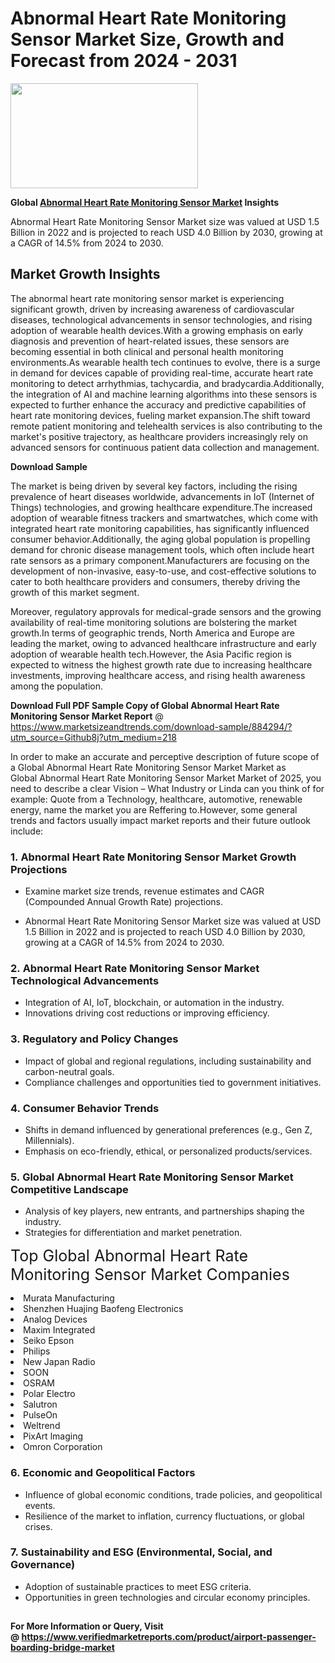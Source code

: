 <H1>Abnormal Heart Rate Monitoring Sensor Market Size, Growth and Forecast from 2024 - 2031</H1><img class="aligncenter size-medium wp-image-584254" src="https://thirdeyenews.in/wp-content/uploads/2024/09/Global-Market-Research-300x168.jpeg" alt="" width="300" height="168" /><p><strong>Global&nbsp;<a href="https://www.marketsizeandtrends.com/download-sample/884294/?utm_source=Github8j?utm_medium=218">Abnormal Heart Rate Monitoring Sensor Market</a> Insights</strong></p><p>Abnormal Heart Rate Monitoring Sensor Market size was valued at USD 1.5 Billion in 2022 and is projected to reach USD 4.0 Billion by 2030, growing at a CAGR of 14.5% from 2024 to 2030.</p><p><h2>Market Growth Insights</h2> <p>The abnormal heart rate monitoring sensor market is experiencing significant growth, driven by increasing awareness of cardiovascular diseases, technological advancements in sensor technologies, and rising adoption of wearable health devices.With a growing emphasis on early diagnosis and prevention of heart-related issues, these sensors are becoming essential in both clinical and personal health monitoring environments.As wearable health tech continues to evolve, there is a surge in demand for devices capable of providing real-time, accurate heart rate monitoring to detect arrhythmias, tachycardia, and bradycardia.Additionally, the integration of AI and machine learning algorithms into these sensors is expected to further enhance the accuracy and predictive capabilities of heart rate monitoring devices, fueling market expansion.The shift toward remote patient monitoring and telehealth services is also contributing to the market's positive trajectory, as healthcare providers increasingly rely on advanced sensors for continuous patient data collection and management.</p> <p><strong>Download Sample</strong></p> <p>The market is being driven by several key factors, including the rising prevalence of heart diseases worldwide, advancements in IoT (Internet of Things) technologies, and growing healthcare expenditure.The increased adoption of wearable fitness trackers and smartwatches, which come with integrated heart rate monitoring capabilities, has significantly influenced consumer behavior.Additionally, the aging global population is propelling demand for chronic disease management tools, which often include heart rate sensors as a primary component.Manufacturers are focusing on the development of non-invasive, easy-to-use, and cost-effective solutions to cater to both healthcare providers and consumers, thereby driving the growth of this market segment.</p> <p>Moreover, regulatory approvals for medical-grade sensors and the growing availability of real-time monitoring solutions are bolstering the market growth.In terms of geographic trends, North America and Europe are leading the market, owing to advanced healthcare infrastructure and early adoption of wearable health tech.However, the Asia Pacific region is expected to witness the highest growth rate due to increasing healthcare investments, improving healthcare access, and rising health awareness among the population.</p> <p><span class=""><strong>Download Full PDF Sample Copy of Global Abnormal Heart Rate Monitoring Sensor Market Report</strong> @ <a href="https://www.marketsizeandtrends.com/download-sample/884294/?utm_source=Github8j?utm_medium=218" target="_blank">https://www.marketsizeandtrends.com/download-sample/884294/?utm_source=Github8j?utm_medium=218</a></span></p><p>In order to make an accurate and perceptive description of future scope of a Global&nbsp;Abnormal Heart Rate Monitoring Sensor Market Market as Global&nbsp;Abnormal Heart Rate Monitoring Sensor Market Market of 2025, you need to describe a clear Vision &ndash; What Industry or Linda can you think of for example: Quote from a Technology, healthcare, automotive, renewable energy, name the market you are Reffering to.However, some general trends and factors usually impact market reports and their future outlook include:</p><h3>1.&nbsp;<strong>Abnormal Heart Rate Monitoring Sensor Market Growth Projections</strong></h3><ul><li>Examine market size trends, revenue estimates and CAGR (Compounded Annual Growth Rate) projections.</li><li><p>Abnormal Heart Rate Monitoring Sensor Market size was valued at USD 1.5 Billion in 2022 and is projected to reach USD 4.0 Billion by 2030, growing at a CAGR of 14.5% from 2024 to 2030.</p></li></ul><h3>2.&nbsp;<strong>Abnormal Heart Rate Monitoring Sensor Market Technological Advancements</strong></h3><ul><li>Integration of AI, IoT, blockchain, or automation in the industry.</li><li>Innovations driving cost reductions or improving efficiency.</li></ul><h3>3.&nbsp;<strong>Regulatory and Policy Changes</strong></h3><ul><li>Impact of global and regional regulations, including sustainability and carbon-neutral goals.</li><li>Compliance challenges and opportunities tied to government initiatives.</li></ul><h3>4.&nbsp;<strong>Consumer Behavior Trends</strong></h3><ul><li>Shifts in demand influenced by generational preferences (e.g., Gen Z, Millennials).</li><li>Emphasis on eco-friendly, ethical, or personalized products/services.</li></ul><h3>5.&nbsp;<strong>Global Abnormal Heart Rate Monitoring Sensor Market Competitive Landscape</strong></h3><ul><li>Analysis of key players, new entrants, and partnerships shaping the industry.</li><li>Strategies for differentiation and market penetration.</li></ul><p data-pm-slice="1 1 []"><span style="color: inherit; font-family: inherit; font-size: 25px;">Top Global Abnormal Heart Rate Monitoring Sensor Market Companies</span></p><div class="" data-test-id=""><p><li>Murata Manufacturing</li><li> Shenzhen Huajing Baofeng Electronics</li><li> Analog Devices</li><li> Maxim Integrated</li><li> Seiko Epson</li><li> Philips</li><li> New Japan Radio</li><li> SOON</li><li> OSRAM</li><li> Polar Electro</li><li> Salutron</li><li> PulseOn</li><li> Weltrend</li><li> PixArt lmaging</li><li> Omron Corporation</li></p></div><h3>6.&nbsp;<strong>Economic and Geopolitical Factors</strong></h3><ul><li>Influence of global economic conditions, trade policies, and geopolitical events.</li><li>Resilience of the market to inflation, currency fluctuations, or global crises.</li></ul><h3>7.&nbsp;<strong>Sustainability and ESG (Environmental, Social, and Governance)</strong></h3><ul><li>Adoption of sustainable practices to meet ESG criteria.</li><li>Opportunities in green technologies and circular economy principles.</li></ul><h2><strong style="font-size: 14px;">For More Information or Query, Visit @&nbsp;</strong><a style="background-color: #ffffff; font-size: 14px;" href="https://www.marketsizeandtrends.com/report/abnormal-heart-rate-monitoring-sensor-market/" target="_blank">https://www.verifiedmarketreports.com/product/airport-passenger-boarding-bridge-market</a></h2>